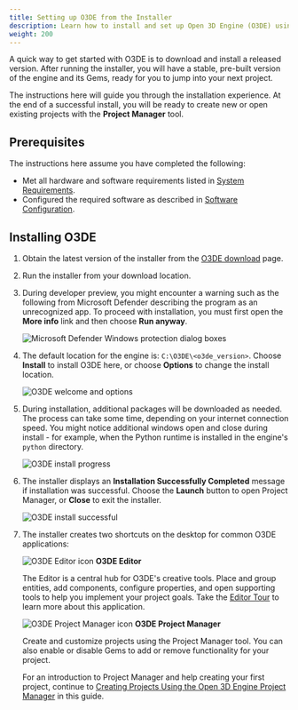 ```yaml
---
title: Setting up O3DE from the Installer
description: Learn how to install and set up Open 3D Engine (O3DE) using the installer tool.
weight: 200
---
```


A quick way to get started with O3DE is to download and install a released version. After running the installer, you will have a stable, pre-built version of the engine and its Gems, ready for you to jump into your next project.

The instructions here will guide you through the installation experience. At the end of a successful install, you will be ready to create new or open existing projects with the **Project Manager** tool.

## Prerequisites

The instructions here assume you have completed the following:

* Met all hardware and software requirements listed in [System Requirements](./requirements).
* Configured the required software as described in [Software Configuration](./requirements#software-configuration).

## Installing O3DE

1. Obtain the latest version of the installer from the [O3DE download](https://o3de.org/download/) page.

1. Run the installer from your download location.

1. During developer preview, you might encounter a warning such as the following from Microsoft Defender describing the program as an unrecognized app. To proceed with installation, you must first open the **More info** link and then choose **Run anyway**.

    ![Microsoft Defender Windows protection dialog boxes](/images/welcome-guide/installer-defender-protection.png)

1. The default location for the engine is: `C:\O3DE\<o3de_version>`. Choose **Install** to install O3DE here, or choose **Options** to change the install location.

    ![O3DE welcome and options](/images/welcome-guide/installer-welcome.png)

1. During installation, additional packages will be downloaded as needed. The process can take some time, depending on your internet connection speed. You might notice additional windows open and close during install - for example, when the Python runtime is installed in the engine's `python` directory.

    ![O3DE install progress](/images/welcome-guide/installer-install-progress.png)

1. The installer displays an **Installation Successfully Completed** message if installation was successful. Choose the **Launch** button to open Project Manager, or **Close** to exit the installer.

    ![O3DE install successful](/images/welcome-guide/installer-completed-success.png)

1. The installer creates two shortcuts on the desktop for common O3DE applications:

    ![O3DE Editor icon](/images/welcome-guide/desktop-icon-editor.png) **O3DE Editor**

    The Editor is a central hub for O3DE's creative tools. Place and group entities, add components, configure properties, and open supporting tools to help you implement your project goals. Take the [Editor Tour](/docs/welcome-guide/get-started/editor-tour) to learn more about this application.

    ![O3DE Project Manager icon](/images/welcome-guide/desktop-icon-project-manager.png) **O3DE Project Manager**

    Create and customize projects using the Project Manager tool. You can also enable or disable Gems to add or remove functionality for your project.

    For an introduction to Project Manager and help creating your first project, continue to [Creating Projects Using the Open 3D Engine Project Manager](/docs/welcome-guide/get-started/project-config/creating-projects-using-project-manager) in this guide.
